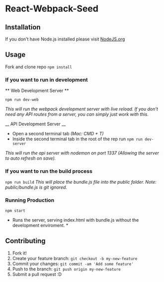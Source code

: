 # React-Webpack-Seed

## Installation
If you don't have Node.js installed please visit [NodeJS.org](https://nodejs.org/en/)

## Usage
Fork and clone repo
`npm install`

### If you want to run in development
** Web Development Server **

`npm run dev-web`

*This will run the webpack development server with live reload. If you don't need any API routes from a server, you can simply just work with this.*

__ API Development Server __

* Open a second terminal tab *(Mac: CMD + T)*
* Inside the second terminal tab in the root of the rep run
`npm run dev-server`

*This will run the api server with nodemon on port 1337 (Allowing the server to auto refresh on save).*

### If you want to run the build process
`npm run build`
*This will place the bundle.js file into the public folder.
Note: public/bundle.js is git ignored.*

### Running Production ###
`npm start`
* Runs the server, serving index.html with bundle.js without the development enviroment. *


## Contributing
1. Fork it!
2. Create your feature branch: `git checkout -b my-new-feature`
3. Commit your changes: `git commit -am 'Add some feature'`
4. Push to the branch: `git push origin my-new-feature`
5. Submit a pull request :D
